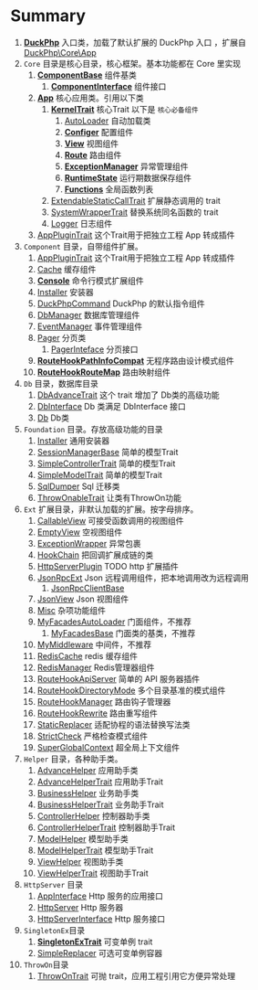 # Summary

1. **[DuckPhp](DuckPhp.md)** 入口类，加载了默认扩展的 DuckPhp 入口 ，扩展自 [DuckPhp\\Core\\App](Core-App.md)
2. `Core` 目录是核心目录，核心框架。基本功能都在 Core 里实现
    1. **[ComponentBase](Core-ComponentBase.md)** 组件基类
         1. **[ComponentInterface](Core-ComponentInterface.md)** 组件接口
    2. **[App](Core-App.md)** 核心应用类。引用以下类
        1. **[KernelTrait](Core-KernelTrait.md)** 核心Trait 以下是 `核心必备组件`
            1. [AutoLoader](Core-AutoLoader.md) 自动加载类
            2. **[Configer](Core-Configer.md)** 配置组件
            3. **[View](Core-View.md)** 视图组件
            4. **[Route](Core-Route.md)** 路由组件
            5. **[ExceptionManager](Core-ExceptionManager.md)**   异常管理组件
            6. **[RuntimeState](Core-RuntimeState.md)** 运行期数据保存组件
            7. **[Functions](Core-Functions.md)** 全局函数列表
        2. [ExtendableStaticCallTrait](Core-ExtendableStaticCallTrait.md) 扩展静态调用的 trait
        3. [SystemWrapperTrait](Core-SystemWrapperTrait.md) 替换系统同名函数的 trait
        4. [Logger](Core-Logger.md) 日志组件
    3. [AppPluginTrait](Core-AppPluginTrait.md)   这个Trait用于把独立工程 App 转成插件 
3. `Component` 目录，自带组件扩展。
    1. [AppPluginTrait](Component-AppPluginTrait.md)   这个Trait用于把独立工程 App 转成插件 
    2. [Cache](Component-Cache.md) 缓存组件
    3. **[Console](Component-Cache.md)** 命令行模式扩展组件
    4. [Installer](Component-Installer.md) 安装器
    5. [DuckPhpCommand](Component-DuckPhpCommand.md) DuckPhp 的默认指令组件
    6. [DbManager](Component-DbManager.md) 数据库管理组件
    7. [EventManager](Component-EventManager.md) 事件管理组件
    8. [Pager](Component-Pager.md) 分页类
        1. [PagerInteface](Component-PagerInteface.md) 分页接口
    9. **[RouteHookPathInfoCompat](Component-RouteHookPathInfoCompat.md)** 无程序路由设计模式组件
    10. **[RouteHookRouteMap](Component-RouteHookRouteMap.md)** 路由映射组件
4. `Db` 目录，数据库目录
    1. [DbAdvanceTrait](Db-DbAdvanceTrait.md)  这个 trait 增加了 Db类的高级功能
    2. [DbInterface](Db-DbInterface.md) Db 类满足 DbInterface 接口
    3. [Db](Db-Db.md) Db类
5. `Foundation` 目录。存放高级功能的目录
    1. [Installer](Foundation-Installer.md) 通用安装器
    2. [SessionManagerBase](Foundation-SessionManagerBase.md) 简单的模型Trait
    3. [SimpleControllerTrait](Foundation-SimpleControllerTrait.md) 简单的模型Trait
    4. [SimpleModelTrait](Foundation-SimpleModel.md) 简单的模型Trait
    5. [SqlDumper](Foundation-SqlDumper.md) Sql 迁移类
    6. [ThrowOnableTrait](Foundation-ThrowOnableTrait.md) 让类有ThrowOn功能
6. `Ext` 扩展目录，非默认加载的扩展。按字母排序。
    1. [CallableView](Ext-CallableView.md) 可接受函数调用的视图组件
    2. [EmptyView](Ext-EmptyView.md) 空视图组件
    3. [ExceptionWrapper](Ext-ExceptionWrapper.md) 异常包裹
    4. [HookChain](Ext-HookChain.md) 把回调扩展成链的类
    5. [HttpServerPlugin](Ext-HttpServerPlugin.md) TODO http 扩展插件
    6. [JsonRpcExt](Ext-JsonRpcExt.md) Json 远程调用组件，把本地调用改为远程调用
        1. [JsonRpcClientBase](Ext-JsonRpcClientBase.md)
    7. [JsonView](Ext-JsonView.md) Json 视图组件
    8. [Misc](Ext-Misc.md) 杂项功能组件
    9. [MyFacadesAutoLoader](Ext-MyFacadesAutoLoader.md) 门面组件，不推荐
        1. [MyFacadesBase](Ext-MyFacadesBase.md) 门面类的基类，不推荐
    10. [MyMiddleware](Ext-MyMiddleware.md) 中间件，不推荐
    11. [RedisCache](Ext-RedisSimpleCache.md) redis 缓存组件
    12. [RedisManager](Ext-RedisManager.md) Redis管理器组件
    13. [RouteHookApiServer](Ext-RouteHookApiServer.md) 简单的 API 服务器插件
    14. [RouteHookDirectoryMode](Ext-RouteHookDirectoryMode.md) 多个目录基准的模式组件
    15. [RouteHookManager](Ext-RouteHookManager.md) 路由钩子管理器
    16. [RouteHookRewrite](Ext-RouteHookRewrite.md) 路由重写组件
    17. [StaticReplacer](Ext-StaticReplacer.md) 适配协程的语法替换写法类
    18. [StrictCheck](Ext-StrictCheck.md) 严格检查模式组件
    19. [SuperGlobalContext](Ext-SuperGlobalContext.md) 超全局上下文组件
7. `Helper` 目录，各种助手类。
    1. [AdvanceHelper](Helper-AdvanceHelper.md) 应用助手类
    2. [AdvanceHelperTrait](Helper-AdvanceHelperTrait.md) 应用助手Trait
    3. [BusinessHelper](Helper-BusinessHelper.md) 业务助手类
    4. [BusinessHelperTrait](Helper-BusinessHelperTrait.md) 业务助手Trait
    5. [ControllerHelper](Helper-ControllerHelper.md) 控制器助手类
    6. [ControllerHelperTrait](Helper-ControllerHelperTrait.md) 控制器助手Trait
    7. [ModelHelper](Helper-ModelHelper.md) 模型助手类
    8. [ModelHelperTrait](Helper-ModelHelperTrait.md) 模型助手Trait
    9. [ViewHelper](Helper-ViewHelper.md) 视图助手类
    10. [ViewHelperTrait](Helper-ViewHelperTrait.md) 视图助手Trait
8. `HttpServer` 目录
    1. [AppInterface](HttpServer-AppInterface.md)  Http 服务的应用接口
    2. [HttpServer](HttpServer-HttpServer.md)  Http 服务器
    3. [HttpServerInterface](HttpServer-HttpServerInterface.md)  Http 服务接口
9. `SingletonEx`目录
    1. **[SingletonExTrait](SingletonEx-SingletonExTrait.md)**  可变单例 trait
    1. [SimpleReplacer](SingletonEx-SimpleReplacer.md)  可选可变单例容器
10. `ThrowOn`目录
    1. [ThrowOnTrait](ThrowOn-ThrowOnTrait.md) 可抛 trait，应用工程引用它方便异常处理